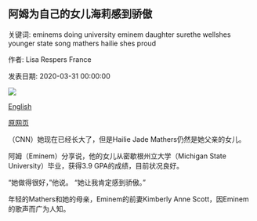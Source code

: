 ## 阿姆为自己的女儿海莉感到骄傲

关键词: eminems doing university eminem daughter surethe wellshes younger state song mathers hailie shes proud

作者: Lisa Respers France

发表日期: 2020-03-31 00:00:00

![](https://cdn.cnn.com/cnnnext/dam/assets/200331080432-eminem-013020-super-tease.jpg)

[English](Eminem%20is%20proud%20of%20his%20daughter%20Hailie.md)

[原网页](https://edition.cnn.com/2020/03/31/entertainment/eminem-hailie-mathers-trnd/index.html)

（CNN）她现在已经长大了，但是Hailie Jade Mathers仍然是她父亲的女儿。

阿姆（Eminem）分享说，他的女儿从密歇根州立大学（Michigan State University）毕业，获得3.9 GPA的成绩，目前状况良好。

“她做得很好，”他说。 “她让我肯定感到骄傲。”

年轻的Mathers和她的母亲，Eminem的前妻Kimberly Anne Scott，因Eminem的歌声而广为人知。